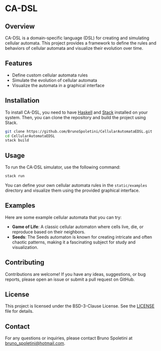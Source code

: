 # CA-DSL

## Overview

CA-DSL is a domain-specific language (DSL) for creating and simulating cellular automata. This project provides a framework to define the rules and behaviors of cellular automata and visualize their evolution over time.

## Features

- Define custom cellular automata rules
- Simulate the evolution of cellular automata
- Visualize the automata in a graphical interface

## Installation

To install CA-DSL, you need to have [Haskell](https://www.haskell.org/) and [Stack](https://docs.haskellstack.org/en/stable/) installed on your system. Then, you can clone the repository and build the project using Stack.

```sh
git clone https://github.com/BrunoSpoletini/CellularAutomataEDSL.git
cd CellularAutomataEDSL
stack build
```

## Usage

To run the CA-DSL simulator, use the following command:

```sh
stack run
```

You can define your own cellular automata rules in the `static/examples` directory and visualize them using the provided graphical interface.

## Examples

Here are some example cellular automata that you can try:

- **Game of Life**: A classic cellular automaton where cells live, die, or reproduce based on their neighbors.
- **Seeds**: The Seeds automaton is known for creating intricate and often chaotic patterns, making it a fascinating subject for study and visualization.

## Contributing

Contributions are welcome! If you have any ideas, suggestions, or bug reports, please open an issue or submit a pull request on GitHub.

## License

This project is licensed under the BSD-3-Clause License. See the [LICENSE](LICENSE) file for details.

## Contact

For any questions or inquiries, please contact Bruno Spoletini at bruno_spoletini@hotmail.com.
